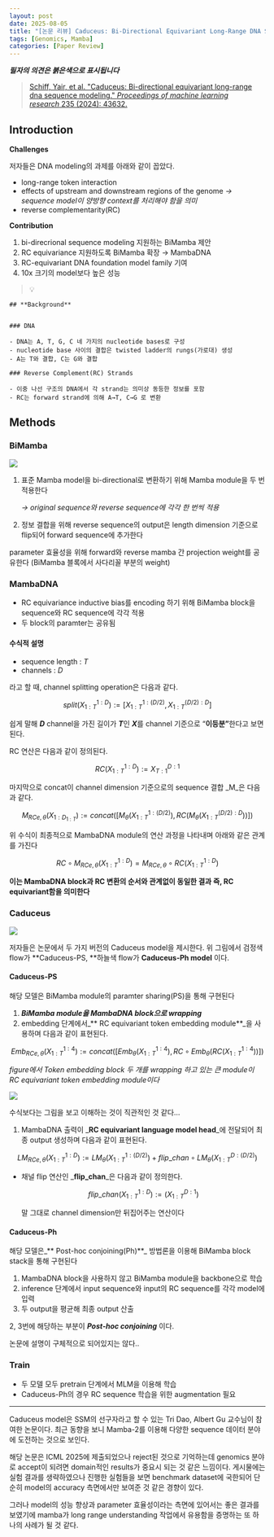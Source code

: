 ```yaml
---
layout: post
date: 2025-08-05
title: "[논문 리뷰] Caduceus: Bi-Directional Equivariant Long-Range DNA Sequence Modeling"
tags: [Genomics, Mamba]
categories: [Paper Review]
---
```


<span class="notion-red">_**필자의 의견은 붉은색으로 표시됩니다**_</span>


> [Schiff, Yair, et al. "Caduceus: Bi-directional equivariant long-range dna sequence modeling." ](https://pmc.ncbi.nlm.nih.gov/articles/PMC12189541/)[_Proceedings of machine learning research_](https://pmc.ncbi.nlm.nih.gov/articles/PMC12189541/)[ 235 (2024): 43632.](https://pmc.ncbi.nlm.nih.gov/articles/PMC12189541/)



## Introduction


**Challenges**


저자들은 DNA modeling의 과제를 아래와 같이 꼽았다.

- long-range token interaction
- effects of upstream and downstream regions of the genome 
_→ sequence model이 양방향 context를 처리해야 함을 의미_
- reverse complementarity(RC)

**Contribution**

1. bi-direcrional sequence modeling 지원하는 BiMamba 제안
1. RC equivariance 지원하도록 BiMamba 확장 → MambaDNA
1. RC-equivariant DNA foundation model family 기여
1. 10x 크기의 model보다 높은 성능

> 💡 


	## **Background**


	### DNA

	- DNA는 A, T, G, C 네 가지의 nucleotide bases로 구성
	- nucleotide base 사이의 결합은 twisted ladder의 rungs(가로대) 생성
	- A는 T와 결합, C는 G와 결합

	### Reverse Complement(RC) Strands

	- 이중 나선 구조의 DNA에서 각 strand는 의미상 동등한 정보를 포함
	- RC는 forward strand에 의해 A→T, C→G 로 변환


## Methods



### BiMamba


![](https://prod-files-secure.s3.us-west-2.amazonaws.com/542b861c-36a8-4051-84e5-8804b6728dba/2c247d59-7815-4980-99f0-8f0d21f445a7/image.png?X-Amz-Algorithm=AWS4-HMAC-SHA256&X-Amz-Content-Sha256=UNSIGNED-PAYLOAD&X-Amz-Credential=ASIAZI2LB4667WKRCAWD%2F20250808%2Fus-west-2%2Fs3%2Faws4_request&X-Amz-Date=20250808T160941Z&X-Amz-Expires=3600&X-Amz-Security-Token=IQoJb3JpZ2luX2VjEHAaCXVzLXdlc3QtMiJIMEYCIQDZ1a%2BepPU5rvK3CZ4as0DPVrrdtSFpnpDotQHtKy1U3gIhAOOj2DOBw8M1rJU%2FESy%2BFSB%2BQXbdbApz9u5Xt9tYt7fTKogECKn%2F%2F%2F%2F%2F%2F%2F%2F%2F%2FwEQABoMNjM3NDIzMTgzODA1IgxCUc2zHMCzXaeOAAkq3AM%2BBsIl6juHoOzQTUAfuWZIY8PZ18y5KcJNuTHHkpvQ%2BMe28raqtzDYD%2FbrkCx6rRwCAYgliEOTr8NXtR6jpFSqQ1mjeTuINNz74mghw9YaXetKQpmuoKv20LnyL4QNuiT14hAtqPWxwJUaPrlAOm3B99JNgvCEPFOqo3V9UBuUEAZBL26oBE6mrXj7twIsAnoI1gJafEcPmDmstyo6JYRkc%2BNR4nT32wy4FQy0ifhBCv2VGDgnZubWouZ3V4sV8Gpe%2BUID%2FILHzlpC0MSXonP2AvHWN6c0PWoDMfFAIweVC%2FeMOX41bhqH%2F4wE7TwKL5huepFwmR6Rb00DuXxqMDvuIp%2FW4TxgXplxE8TAebi0KLV6q618DKUSy%2Fau9SCT5mWnk16rB0w9hcwCofEncQVSV2Blnoa90JyVWFFNfvcxxWOUna4evB7Xy3BYI5i0lUoTZGk5e1Mv5V4cFrK3bLTW%2BqjyRSmtNTRo6E4rUABRscyclUWcmkb6MKMzB2OaBKJI4C6V7kB4g2VChg6%2BVO63I6nM18H%2B3otFt066xzXuMTV1Mrl9PJ0nTsNcE1dDRFz5EAMQpY4dm7poi8ihHY8DPJQ5CiKaZus%2BlwWzJu0DNhV8EkoAl6JKuS7qbDCrsNjEBjqkAV5S2Uz7G%2FOfFAu26E5SOQFiQK5%2FYsQcJ2MMWPYkNOfFnhP2W1cOF7s0qR6X6bOMG8dYMQn1x4tdi%2B2q3C5sIMs6KfMxNBaUZJBvsvfA62iiPitJzeUMePl10lK6hnCw8Gd%2FiaalABv5X5EWA8mA6ijKUm2rbA6RIdNd3%2FN6kwtrSA%2Bh%2FAeT6tQwLjufsUpmyvAP0GQGmemdW6Lq9d%2BcXii4kduN&X-Amz-Signature=73ad60b2a5d47feb8782d9e356833eb9fbeffc8180b431841cf0525131981629&X-Amz-SignedHeaders=host&x-amz-checksum-mode=ENABLED&x-id=GetObject)

1. 표준 Mamba model을 bi-directional로 변환하기 위해 Mamba module을 두 번 적용한다

	_→ original sequence와 reverse sequence에 각각 한 번씩 적용_

1. 정보 결합을 위해 reverse sequence의 output은 length dimension 기준으로 flip되어 forward sequence에 추가한다

parameter 효율성을 위해 forward와 reverse mamba 간 projection weight를 공유한다 (BiMamba 블록에서 사다리꼴 부분의 weight)



### MambaDNA

- RC equivariance inductive bias를 encoding 하기 위해 BiMamba block을 sequence와 RC sequence에 각각 적용
- 두 block의 paramter는 공유됨


#### 수식적 설명

- sequence length : _T_
- channels : _D_

라고 할 때,  channel splitting operation은 다음과 같다.


$$
split(X^{1:D}_{1:T}):=[X^{1:(D/2)}_{1:T},X^{(D/2):D}_{1:T}]
$$


<span class="notion-red">쉽게 말해 </span><span class="notion-red">_**D**_</span><span class="notion-red"> channel을 가진 길이가 </span><span class="notion-red">_**T**_</span><span class="notion-red">인 </span><span class="notion-red">_**X**_</span><span class="notion-red">를 channel 기준으로 “</span><span class="notion-red">**이등분”**</span><span class="notion-red">한다고 보면 된다.</span>


RC 연산은 다음과 같이 정의된다.


$$
RC(X^{1:D}_{1:T}):=X^{D:1}_{T:1}
$$


마지막으로 concat이 channel dimension 기준으로의 sequence 결합 _M_은 다음과 같다.


$$
M_{RCe,\theta}(X_{1:D_{1:T}}):=concat([M_{\theta}(X^{1:(D/2)}_{1:T}),RC(M_{\theta}(X^{(D/2):D}_{1:T}))])
$$


위 수식이 최종적으로 MambaDNA module의 연산 과정을 나타내며 아래와 같은 관계를 가진다


$$
RC\circ M_{RCe,\theta}(X^{1:D}_{1:T}) = M_{RCe,\theta} \circ RC(X^{1:D}_{1:T})
$$


**이는 MambaDNA block과 RC 변환의 순서와 관계없이 동일한 결과 즉, RC equivariant함을 의미한다**



### Caduceus


![](https://prod-files-secure.s3.us-west-2.amazonaws.com/542b861c-36a8-4051-84e5-8804b6728dba/f94a60d7-8145-473b-aef9-7c68d3ec604a/image.png?X-Amz-Algorithm=AWS4-HMAC-SHA256&X-Amz-Content-Sha256=UNSIGNED-PAYLOAD&X-Amz-Credential=ASIAZI2LB4667WKRCAWD%2F20250808%2Fus-west-2%2Fs3%2Faws4_request&X-Amz-Date=20250808T160942Z&X-Amz-Expires=3600&X-Amz-Security-Token=IQoJb3JpZ2luX2VjEHAaCXVzLXdlc3QtMiJIMEYCIQDZ1a%2BepPU5rvK3CZ4as0DPVrrdtSFpnpDotQHtKy1U3gIhAOOj2DOBw8M1rJU%2FESy%2BFSB%2BQXbdbApz9u5Xt9tYt7fTKogECKn%2F%2F%2F%2F%2F%2F%2F%2F%2F%2FwEQABoMNjM3NDIzMTgzODA1IgxCUc2zHMCzXaeOAAkq3AM%2BBsIl6juHoOzQTUAfuWZIY8PZ18y5KcJNuTHHkpvQ%2BMe28raqtzDYD%2FbrkCx6rRwCAYgliEOTr8NXtR6jpFSqQ1mjeTuINNz74mghw9YaXetKQpmuoKv20LnyL4QNuiT14hAtqPWxwJUaPrlAOm3B99JNgvCEPFOqo3V9UBuUEAZBL26oBE6mrXj7twIsAnoI1gJafEcPmDmstyo6JYRkc%2BNR4nT32wy4FQy0ifhBCv2VGDgnZubWouZ3V4sV8Gpe%2BUID%2FILHzlpC0MSXonP2AvHWN6c0PWoDMfFAIweVC%2FeMOX41bhqH%2F4wE7TwKL5huepFwmR6Rb00DuXxqMDvuIp%2FW4TxgXplxE8TAebi0KLV6q618DKUSy%2Fau9SCT5mWnk16rB0w9hcwCofEncQVSV2Blnoa90JyVWFFNfvcxxWOUna4evB7Xy3BYI5i0lUoTZGk5e1Mv5V4cFrK3bLTW%2BqjyRSmtNTRo6E4rUABRscyclUWcmkb6MKMzB2OaBKJI4C6V7kB4g2VChg6%2BVO63I6nM18H%2B3otFt066xzXuMTV1Mrl9PJ0nTsNcE1dDRFz5EAMQpY4dm7poi8ihHY8DPJQ5CiKaZus%2BlwWzJu0DNhV8EkoAl6JKuS7qbDCrsNjEBjqkAV5S2Uz7G%2FOfFAu26E5SOQFiQK5%2FYsQcJ2MMWPYkNOfFnhP2W1cOF7s0qR6X6bOMG8dYMQn1x4tdi%2B2q3C5sIMs6KfMxNBaUZJBvsvfA62iiPitJzeUMePl10lK6hnCw8Gd%2FiaalABv5X5EWA8mA6ijKUm2rbA6RIdNd3%2FN6kwtrSA%2Bh%2FAeT6tQwLjufsUpmyvAP0GQGmemdW6Lq9d%2BcXii4kduN&X-Amz-Signature=b4386e79e89efea33861912bdda289a3b35d6692c2eba4e2436722c6f7b2ec46&X-Amz-SignedHeaders=host&x-amz-checksum-mode=ENABLED&x-id=GetObject)


저자들은 논문에서 두 가지 버전의 Caduceus model을 제시한다. 위 그림에서 검정색 flow가 **Caduceus-PS, **하늘색 flow가 **Caduceus-Ph model** 이다.



#### Caduceus-PS


해당 모델은 BiMamba module의 paramter sharing(PS)을 통해 구현된다

1. _**BiMamba module을 MambaDNA block으로 wrapping**_
1. embedding 단계에서_** RC equivariant token embedding module**_을 사용하며 다음과 같이 표현된다.

$$
Emb_{RCe,\theta}(X^{1:4}_{1:T}):=concat([Emb_{\theta}(X^{1:4}_{1:T}),RC \circ Emb_{\theta}(RC(X^{1:4}_{1:T}))])
$$


_figure에서 Token embedding block 두 개를 wrapping 하고 있는 큰 module이 RC equivariant token embedding module이다_


![](https://prod-files-secure.s3.us-west-2.amazonaws.com/542b861c-36a8-4051-84e5-8804b6728dba/b175e4da-71eb-4e91-8c23-a06dabe673c9/image.png?X-Amz-Algorithm=AWS4-HMAC-SHA256&X-Amz-Content-Sha256=UNSIGNED-PAYLOAD&X-Amz-Credential=ASIAZI2LB4667WKRCAWD%2F20250808%2Fus-west-2%2Fs3%2Faws4_request&X-Amz-Date=20250808T160942Z&X-Amz-Expires=3600&X-Amz-Security-Token=IQoJb3JpZ2luX2VjEHAaCXVzLXdlc3QtMiJIMEYCIQDZ1a%2BepPU5rvK3CZ4as0DPVrrdtSFpnpDotQHtKy1U3gIhAOOj2DOBw8M1rJU%2FESy%2BFSB%2BQXbdbApz9u5Xt9tYt7fTKogECKn%2F%2F%2F%2F%2F%2F%2F%2F%2F%2FwEQABoMNjM3NDIzMTgzODA1IgxCUc2zHMCzXaeOAAkq3AM%2BBsIl6juHoOzQTUAfuWZIY8PZ18y5KcJNuTHHkpvQ%2BMe28raqtzDYD%2FbrkCx6rRwCAYgliEOTr8NXtR6jpFSqQ1mjeTuINNz74mghw9YaXetKQpmuoKv20LnyL4QNuiT14hAtqPWxwJUaPrlAOm3B99JNgvCEPFOqo3V9UBuUEAZBL26oBE6mrXj7twIsAnoI1gJafEcPmDmstyo6JYRkc%2BNR4nT32wy4FQy0ifhBCv2VGDgnZubWouZ3V4sV8Gpe%2BUID%2FILHzlpC0MSXonP2AvHWN6c0PWoDMfFAIweVC%2FeMOX41bhqH%2F4wE7TwKL5huepFwmR6Rb00DuXxqMDvuIp%2FW4TxgXplxE8TAebi0KLV6q618DKUSy%2Fau9SCT5mWnk16rB0w9hcwCofEncQVSV2Blnoa90JyVWFFNfvcxxWOUna4evB7Xy3BYI5i0lUoTZGk5e1Mv5V4cFrK3bLTW%2BqjyRSmtNTRo6E4rUABRscyclUWcmkb6MKMzB2OaBKJI4C6V7kB4g2VChg6%2BVO63I6nM18H%2B3otFt066xzXuMTV1Mrl9PJ0nTsNcE1dDRFz5EAMQpY4dm7poi8ihHY8DPJQ5CiKaZus%2BlwWzJu0DNhV8EkoAl6JKuS7qbDCrsNjEBjqkAV5S2Uz7G%2FOfFAu26E5SOQFiQK5%2FYsQcJ2MMWPYkNOfFnhP2W1cOF7s0qR6X6bOMG8dYMQn1x4tdi%2B2q3C5sIMs6KfMxNBaUZJBvsvfA62iiPitJzeUMePl10lK6hnCw8Gd%2FiaalABv5X5EWA8mA6ijKUm2rbA6RIdNd3%2FN6kwtrSA%2Bh%2FAeT6tQwLjufsUpmyvAP0GQGmemdW6Lq9d%2BcXii4kduN&X-Amz-Signature=c003686577e16cb4487e6c244f14d8f44bd26dbc1c1f247d42ea9ca921e56bd1&X-Amz-SignedHeaders=host&x-amz-checksum-mode=ENABLED&x-id=GetObject)


<span class="notion-red">수식보다는 그림을 보고 이해하는 것이 직관적인 것 같다…</span>

1. MambaDNA 출력이 _**RC equivariant language model head**_에 전달되어 최종 output 생성하며 다음과 같이 표현된다.

$$
LM_{RCe,\theta}(X^{1:D}_{1:T}):= LM_{\theta}(X^{1:(D/2)}_{1:T})+flip\_chan\circ LM_{\theta}(X^{D:(D/2)}_{1:T})
$$

- 채널 flip 연산인 _**flip\_chan**_은 다음과 같이 정의한다.

	$$
	flip\_chan(X^{1:D}_{1:T}):=(X^{D:1}_{1:T})
	$$


	말 그대로 channel dimension만 뒤집어주는 연산이다



#### Caduceus-Ph


해당 모델은_** Post-hoc conjoining(Ph)**_ 방법론을 이용해 BiMamba block stack을 통해 구현된다

1. MambaDNA block을 사용하지 않고 BiMamba module을 backbone으로 학습
1. inference 단계에서 input sequence와 input의 RC sequence를 각각 model에 입력
1. 두 output을 평균해 최종 output 산출

2, 3번에 해당하는 부분이 _**Post-hoc conjoining**_ 이다.


<span class="notion-red">논문에 설명이 구체적으로 되어있지는 않다..</span>



### Train

- 두 모델 모두 pretrain 단계에서 MLM을 이용해 학습
- Caduceus-Ph의 경우 RC sequence 학습을 위한 augmentation 필요

---


<span class="notion-red">Caduceus model은 SSM의 선구자라고 할 수 있는 Tri Dao, Albert Gu 교수님이 참여한 논문이다. 최근 동향을 보니 Mamba-2를 이용해 다양한 sequence 데이터 분야에 도전하는 것으로 보인다.</span>


<span class="notion-red">해당 논문은 ICML 2025에 제출되었으나 reject된 것으로 기억하는데 genomics 분야로 accept이 되려면 domain적인 results가 중요시 되는 것 같은 느낌이다. 게시물에는 실험 결과를 생략하였으나 진행한 실험들을 보면 benchmark dataset에 국한되어 단순히 model의 accuracy 측면에서만 보여준 것 같은 경향이 있다.</span>


<span class="notion-red">그러나 model의 성능 향상과 parameter 효율성이라는 측면에 있어서는 좋은 결과를 보였기에 mamba가 long range understanding 작업에서 유용함을 증명하는 또 하나의 사례가 될 것 같다.</span>

